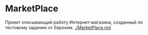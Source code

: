 # MarketPlace
Проект описывающий работу Интернет-магазина, созданный по тестовому заданию от Еврохим.
[./MarketPlace.md](#MarketPlace.md)
